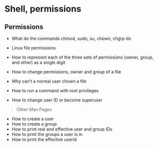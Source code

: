 # Shell, permissions

## Permissions

* What do the commands chmod, sudo, su, chown, chgrp do

* Linux file permissions

* How to represent each of the three sets of permissions (owner, group, and other) as a single digit

* How to change permissions, owner and group of a file

* Why can’t a normal user chown a file

* How to run a command with root privileges

* How to change user ID or become superuser

> Other Man Pages
* How to create a user
* How to create a group
* How to print real and effective user and group IDs
* How to print the groups a user is in
* How to print the effective userid
